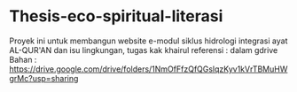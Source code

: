 # Thesis-eco-spiritual-literasi
Proyek ini untuk membangun website e-modul siklus hidrologi integrasi ayat AL-QUR'AN dan isu lingkungan, tugas kak khairul
referensi : dalam gdrive
Bahan : https://drive.google.com/drive/folders/1NmOfFfzQfQGslqzKyv1kVrTBMuHWgrMc?usp=sharing
